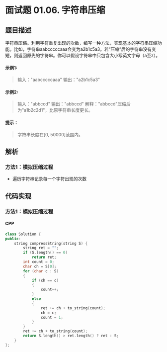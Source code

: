 # 面试题 01.06. 字符串压缩


## 题目描述
字符串压缩。利用字符重复出现的次数，编写一种方法，实现基本的字符串压缩功能。比如，字符串aabcccccaaa会变为a2b1c5a3。若“压缩”后的字符串没有变短，则返回原先的字符串。你可以假设字符串中只包含大小写英文字母（a至z）。

#### 示例1:
> 输入："aabcccccaaa"
> 输出："a2b1c5a3"

#### 示例2:
> 输入："abbccd"
> 输出："abbccd"
> 解释："abbccd"压缩后为"a1b2c2d1"，比原字符串长度更长。

#### 提示：
> 字符串长度在[0, 50000]范围内。

## 解析
### 方法1：模拟压缩过程
- 遍历字符串记录每一个字符出现的次数


## 代码实现
### 方法1：模拟压缩过程
#### CPP
```C++
class Solution {
public:
    string compressString(string S) {
        string ret = "";
        if (S.length() == 0)
            return ret;
        int count = 0;
        char ch = S[0];
        for (char c : S)
        {
            if (ch == c)
            {
                count++;
            }
            else
            {
                ret += ch + to_string(count);
                ch = c;
                count = 1;
            }
        }
        ret += ch + to_string(count);
        return S.length() > ret.length() ? ret : S;
    }
};
```